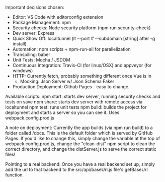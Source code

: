 

Important decisions chosen:
  - Editor: VS Code with editorconfig extension
  - Package Management: npm
  - Security checks: Node security platform (npm run security-check)
  - Dev server: Express
  - Quick Show Off: localtunnel (lt --port # --subdomain [string] after -g install)
  - Automation: npm scripts + npm-run-all for parallelization 
  - Transpiling: babel
  - Unit Tests: Mocha / JSDOM
  - Continuous Integration: Travis-CI (for linux/OSX) and appveyor (for windows)
  - HTTP: Currently fetch, probably something different once Vue is in
    - Mocking: Json Server w/ Json Schema Faker
  - Production Deployment: Github Pages - easy to change.
  

Available scripts:
  npm start: starts dev server, running security checks and tests on save
  npm share: starts dev server with remote access via localtunnel
  npm test: runs unit tests
  npm build: builds the project for deployment and starts a server so you can see it. Uses webpack.config.prod.js


A note on deployment:
  Currently the app builds (via npm run build) to a folder called /docs. This is the default folder which is served by GitHub Pages. If you'd like to change this, simply change the variable at the top of webpack.config.prod.js, change the "clean-dist" npm script to clean the correct directory, and change the distServer.js to serve the correct static files!

Pointing to a real backend:
  Once you have a real backend set up, simply add the url to that backend to the src/api/baseUrl.js file's getBaseUrl function.
